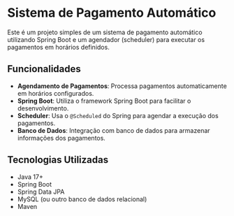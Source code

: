 # Sistema de Pagamento Automático

Este é um projeto simples de um sistema de pagamento automático utilizando Spring Boot e um agendador (scheduler) para executar os pagamentos em horários definidos. 

## Funcionalidades

- **Agendamento de Pagamentos**: Processa pagamentos automaticamente em horários configurados.
- **Spring Boot**: Utiliza o framework Spring Boot para facilitar o desenvolvimento.
- **Scheduler**: Usa o `@Scheduled` do Spring para agendar a execução dos pagamentos.
- **Banco de Dados**: Integração com banco de dados para armazenar informações dos pagamentos.

## Tecnologias Utilizadas

- Java 17+
- Spring Boot
- Spring Data JPA
- MySQL (ou outro banco de dados relacional)
- Maven
